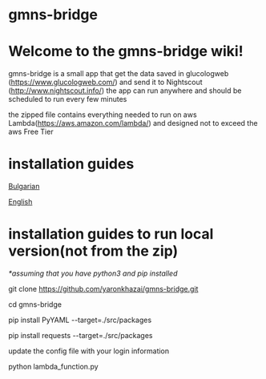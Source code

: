 # gmns-bridge
# Welcome to the gmns-bridge wiki!

gmns-bridge is a small app that get the data saved in glucologweb (https://www.glucologweb.com/) and send it to Nightscout (http://www.nightscout.info/)
the app can run anywhere and should be scheduled to run every few minutes

the zipped file contains everything needed to run on aws Lambda(https://aws.amazon.com/lambda/) and designed not to exceed the aws Free Tier


# installation guides
[Bulgarian](https://github.com/yaronkhazai/gmns-bridge/blob/main/guides/BG-GlucoMen-NightScout-Manual.pdf)


[English](https://github.com/yaronkhazai/gmns-bridge/blob/main/guides/Glucomen-NightScout-Manual_EN.pdf)


# installation guides to run local version(not from the zip)
_*assuming that you have python3 and pip installed_

git clone https://github.com/yaronkhazai/gmns-bridge.git

cd gmns-bridge

pip install PyYAML --target=./src/packages

pip install requests --target=./src/packages


update the config file with your login information

python lambda_function.py 
